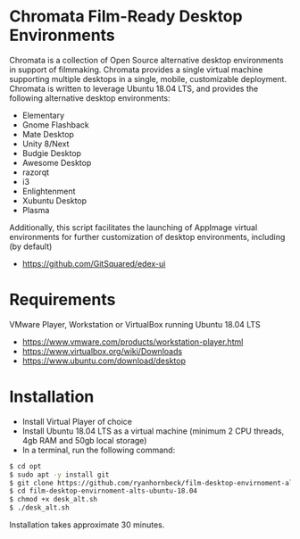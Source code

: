 # Chromata Film-Ready Desktop Environments

Chromata is a collection of Open Source alternative desktop environments in support of filmmaking.  Chromata provides a single virtual machine supporting multiple desktops in a single, mobile, customizable deployment. Chromata is written to leverage Ubuntu 18.04 LTS, and provides the following alternative desktop environments:

  - Elementary
  - Gnome Flashback
  - Mate Desktop
  - Unity 8/Next
  - Budgie Desktop
  - Awesome Desktop
  - razorqt
  - i3
  - Enlightenment
  - Xubuntu Desktop
  - Plasma

Additionally, this script facilitates the launching of AppImage virtual environments for further customization of desktop environments, including (by default)

  - https://github.com/GitSquared/edex-ui

# Requirements

VMware Player, Workstation or VirtualBox running Ubuntu 18.04 LTS

  - https://www.vmware.com/products/workstation-player.html
  - https://www.virtualbox.org/wiki/Downloads
  - https://www.ubuntu.com/download/desktop
# Installation


  - Install Virtual Player of choice
  - Install Ubuntu 18.04 LTS as a virtual machine (minimum 2 CPU threads, 4gb RAM and 50gb local storage)
  - In a terminal, run the following command:

```sh
$ cd opt
$ sudo apt -y install git
$ git clone https://github.com/ryanhornbeck/film-desktop-envirnoment-alts-ubuntu-18.04.git
$ cd film-desktop-envirnoment-alts-ubuntu-18.04
$ chmod +x desk_alt.sh
$ ./desk_alt.sh
```

Installation takes approximate 30 minutes.
